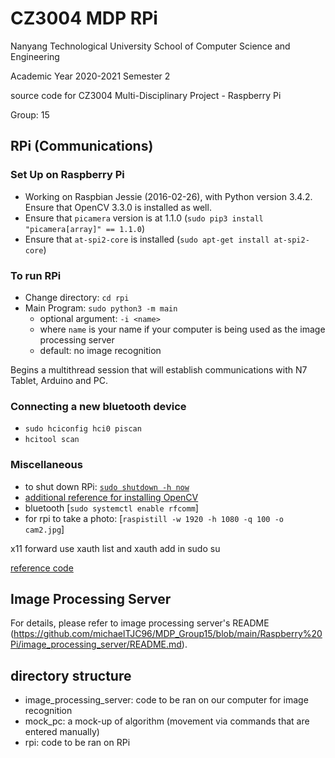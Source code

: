 # CZ3004 MDP RPi
Nanyang Technological University School of Computer Science and Engineering

Academic Year 2020-2021 Semester 2

source code for CZ3004 Multi-Disciplinary Project - Raspberry Pi

Group: 15

## RPi (Communications)
### Set Up on Raspberry Pi

- Working on Raspbian Jessie (2016-02-26), with Python version 3.4.2. Ensure that OpenCV 3.3.0 is installed as well.
- Ensure that `picamera` version is at 1.1.0 (`sudo pip3 install "picamera[array]" == 1.1.0`)  
- Ensure that `at-spi2-core` is installed (`sudo apt-get install at-spi2-core`)  
 
### To run RPi
- Change directory: `cd rpi`  
- Main Program: `sudo python3 -m main`
  - optional argument:  `-i <name>`
  - where `name` is your name if your computer is being used as the image processing server
  - default: no image recognition

Begins a multithread session that will establish communications with N7 Tablet, Arduino and PC.

### Connecting a new bluetooth device

- `sudo hciconfig hci0 piscan`
- `hcitool scan`

### Miscellaneous
- to shut down RPi: [`sudo shutdown -h now`](https://raspberrypi.stackexchange.com/a/383)
- [additional reference for installing OpenCV](https://www.pyimagesearch.com/2018/09/26/install-opencv-4-on-your-raspberry-pi/)
- bluetooth [`sudo systemctl enable rfcomm`]
- for rpi to take a photo: [`raspistill -w 1920 -h 1080 -q 100 -o cam2.jpg`]

x11 forward use xauth list and xauth add in sudo su  

[reference code](https://github.com/Elelightning/MDP_Integrated)

## Image Processing Server
For details, please refer to image processing server's README (https://github.com/michaelTJC96/MDP_Group15/blob/main/Raspberry%20Pi/image_processing_server/README.md).

## directory structure
- image_processing_server: code to be ran on our computer for image recognition
- mock_pc: a mock-up of algorithm (movement via commands that are entered manually)
- rpi: code to be ran on RPi
